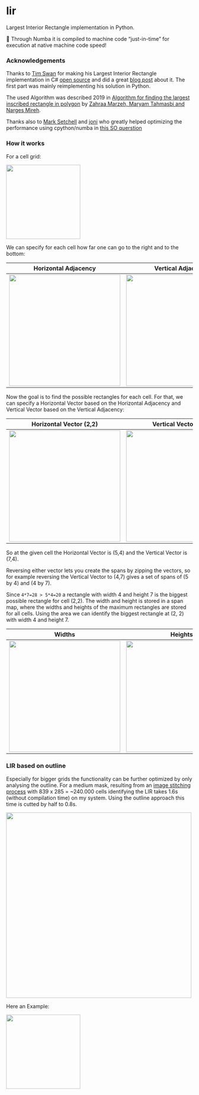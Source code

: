 # lir
Largest Interior Rectangle implementation in Python. 

:rocket: Through Numba it is compiled to machine code “just-in-time” for execution at native machine code speed! 

### Acknowledgements

Thanks to [Tim Swan](https://www.linkedin.com/in/tim-swan-14b1b/) for making his Largest Interior Rectangle implementation in C# [open source](https://github.com/Evryway/lir) and did a great [blog post](https://www.evryway.com/largest-interior/) about it. The first part was mainly reimplementing his solution in Python.

The used Algorithm was described 2019 in [Algorithm for finding the largest inscribed rectangle in polygon](https://journals.ut.ac.ir/article_71280_2a21de484e568a9e396458a5930ca06a.pdf) by [Zahraa Marzeh, Maryam Tahmasbi and Narges Mireh](https://journals.ut.ac.ir/article_71280.html).

Thanks also to [Mark Setchell](https://stackoverflow.com/users/2836621/mark-setchell) and [joni](https://stackoverflow.com/users/4745529/joni) who greatly helped optimizing the performance using cpython/numba in [this SO querstion](https://stackoverflow.com/questions/69854335/optimize-the-calculation-of-horizontal-and-vertical-adjacency-using-numpy)

### How it works

For a cell grid:

<img width="200" src="https://github.com/lukasalexanderweber/lir/blob/readme/readme_imgs/cells.png">

We can specify for each cell how far one can go to the right and to the bottom:

Horizontal Adjacency             |  Vertical Adjacency
:-------------------------:|:-------------------------:
<img width="300" src="https://github.com/lukasalexanderweber/lir/blob/readme/readme_imgs/h_adjacency.png" /> |  <img width="300" src="https://github.com/lukasalexanderweber/lir/blob/readme/readme_imgs/v_adjacency.png" />

Now the goal is to find the possible rectangles for each cell. For that, we can specify a Horizontal Vector based on the Horizontal Adjacency and Vertical Vector based on the Vertical Adjacency:

Horizontal Vector (2,2)             |  Vertical Vector (2,2)
:-------------------------:|:-------------------------:
<img width="300" src="https://github.com/lukasalexanderweber/lir/blob/readme/readme_imgs/h_vector.png" /> |  <img width="300" src="https://github.com/lukasalexanderweber/lir/blob/readme/readme_imgs/v_vector.png" />

So at the given cell the Horizontal Vector is (5,4) and the Vertical Vector is (7,4).

Reversing either vector lets you create the spans by zipping the vectors, so for example reversing the Vertical Vector to (4,7) gives a set of spans of (5 by 4) and (4 by 7).

Since `4*7=28 > 5*4=20` a rectangle with width 4 and height 7 is the biggest possible rectangle for cell (2,2).
The width and height is stored in a span map, where the widths and heights of the maximum rectangles are stored for all cells.
Using the area we can identify the biggest rectangle at (2, 2) with width 4 and height 7. 

Widths             |  Heights             |  Areas
:-------------------------:|:-------------------------:|:-------------------------:
<img width="300" src="https://github.com/lukasalexanderweber/lir/blob/readme/readme_imgs/span_map_widths.png" /> |  <img width="300" src="https://github.com/lukasalexanderweber/lir/blob/readme/readme_imgs/span_map_heights.png" /> |  <img width="300" src="https://github.com/lukasalexanderweber/lir/blob/readme/readme_imgs/span_map_areas.png" />

### LIR based on outline

Especially for bigger grids the functionality can be further optimized by only analysing the outline. For a medium mask, resulting from an [image stitching process](https://github.com/lukasalexanderweber/opencv_stitching_tutorial/blob/master/Stitching%20Tutorial.ipynb) with 839 x 285 = ~240.000 cells identifying the LIR takes 1.6s (without compilation time) on my system. Using the outline approach this time is cutted by half to 0.8s.

<img width="500" src="https://github.com/lukasalexanderweber/lir/blob/readme/test_data/mask.png" />

Here an Example:

<img width="200" src="https://github.com/lukasalexanderweber/lir/blob/readme/readme_imgs/outline_approach/cells2.png">
